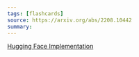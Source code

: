 ```yaml
---
tags: [flashcards]
source: https://arxiv.org/abs/2208.10442
summary:
---
```


[Hugging Face Implementation](https://github.com/huggingface/transformers/pull/22289)


